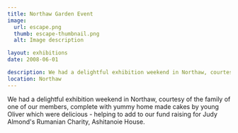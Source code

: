 ```yaml
---
title: Northaw Garden Event
image:
  url: escape.png
  thumb: escape-thumbnail.png
  alt: Image description

layout: exhibitions
date: 2008-06-01

description: We had a delightful exhibition weekend in Northaw, courtesy of the family of one of our members, complete with yummy home made cakes by young Oliver which were delicious - helping to add to our fund raising for Judy Almond's Rumanian Charity, Ashitanoie House.
location: Northaw
---
```

We had a delightful exhibition weekend in Northaw, courtesy of the family of one of our members, complete with yummy home made cakes by young Oliver which were delicious - helping to add to our fund raising for Judy Almond's Rumanian Charity, Ashitanoie House.
